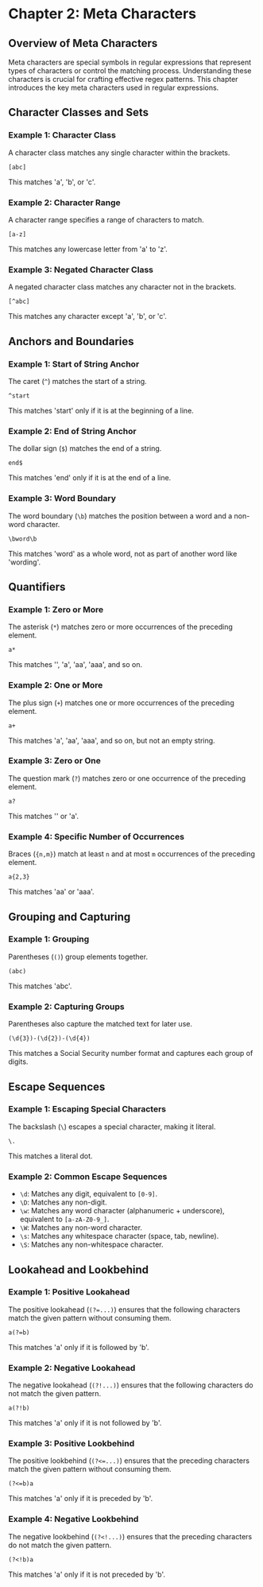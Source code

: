 # Chapter 2: Meta Characters

## Overview of Meta Characters

Meta characters are special symbols in regular expressions that represent types of characters or control the matching process. Understanding these characters is crucial for crafting effective regex patterns. This chapter introduces the key meta characters used in regular expressions.

## Character Classes and Sets

### Example 1: Character Class
A character class matches any single character within the brackets.
```regex
[abc]
```
This matches 'a', 'b', or 'c'.

### Example 2: Character Range
A character range specifies a range of characters to match.
```regex
[a-z]
```
This matches any lowercase letter from 'a' to 'z'.

### Example 3: Negated Character Class
A negated character class matches any character not in the brackets.
```regex
[^abc]
```
This matches any character except 'a', 'b', or 'c'.

## Anchors and Boundaries

### Example 1: Start of String Anchor
The caret (`^`) matches the start of a string.
```regex
^start
```
This matches 'start' only if it is at the beginning of a line.

### Example 2: End of String Anchor
The dollar sign (`$`) matches the end of a string.
```regex
end$
```
This matches 'end' only if it is at the end of a line.

### Example 3: Word Boundary
The word boundary (`\b`) matches the position between a word and a non-word character.
```regex
\bword\b
```
This matches 'word' as a whole word, not as part of another word like 'wording'.

## Quantifiers

### Example 1: Zero or More
The asterisk (`*`) matches zero or more occurrences of the preceding element.
```regex
a*
```
This matches '', 'a', 'aa', 'aaa', and so on.

### Example 2: One or More
The plus sign (`+`) matches one or more occurrences of the preceding element.
```regex
a+
```
This matches 'a', 'aa', 'aaa', and so on, but not an empty string.

### Example 3: Zero or One
The question mark (`?`) matches zero or one occurrence of the preceding element.
```regex
a?
```
This matches '' or 'a'.

### Example 4: Specific Number of Occurrences
Braces (`{n,m}`) match at least `n` and at most `m` occurrences of the preceding element.
```regex
a{2,3}
```
This matches 'aa' or 'aaa'.

## Grouping and Capturing

### Example 1: Grouping
Parentheses (`()`) group elements together.
```regex
(abc)
```
This matches 'abc'.

### Example 2: Capturing Groups
Parentheses also capture the matched text for later use.
```regex
(\d{3})-(\d{2})-(\d{4})
```
This matches a Social Security number format and captures each group of digits.

## Escape Sequences

### Example 1: Escaping Special Characters
The backslash (`\`) escapes a special character, making it literal.
```regex
\.
```
This matches a literal dot.

### Example 2: Common Escape Sequences
- `\d`: Matches any digit, equivalent to `[0-9]`.
- `\D`: Matches any non-digit.
- `\w`: Matches any word character (alphanumeric + underscore), equivalent to `[a-zA-Z0-9_]`.
- `\W`: Matches any non-word character.
- `\s`: Matches any whitespace character (space, tab, newline).
- `\S`: Matches any non-whitespace character.

## Lookahead and Lookbehind

### Example 1: Positive Lookahead
The positive lookahead (`(?=...)`) ensures that the following characters match the given pattern without consuming them.
```regex
a(?=b)
```
This matches 'a' only if it is followed by 'b'.

### Example 2: Negative Lookahead
The negative lookahead (`(?!...)`) ensures that the following characters do not match the given pattern.
```regex
a(?!b)
```
This matches 'a' only if it is not followed by 'b'.

### Example 3: Positive Lookbehind
The positive lookbehind (`(?<=...)`) ensures that the preceding characters match the given pattern without consuming them.
```regex
(?<=b)a
```
This matches 'a' only if it is preceded by 'b'.

### Example 4: Negative Lookbehind
The negative lookbehind (`(?<!...)`) ensures that the preceding characters do not match the given pattern.
```regex
(?<!b)a
```
This matches 'a' only if it is not preceded by 'b'.
